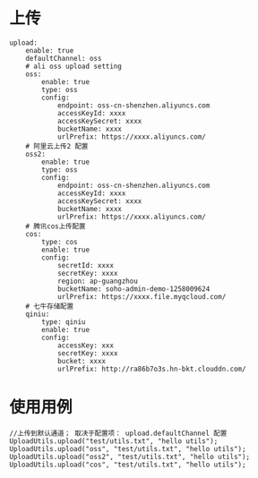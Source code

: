 上传
===

    upload:
        enable: true
        defaultChannel: oss
        # ali oss upload setting
        oss:
            enable: true
            type: oss
            config:
                endpoint: oss-cn-shenzhen.aliyuncs.com
                accessKeyId: xxxx
                accessKeySecret: xxxx
                bucketName: xxxx
                urlPrefix: https://xxxx.aliyuncs.com/ 
        # 阿里云上传2 配置
        oss2:
            enable: true
            type: oss
            config:
                endpoint: oss-cn-shenzhen.aliyuncs.com
                accessKeyId: xxxx
                accessKeySecret: xxxx
                bucketName: xxxx
                urlPrefix: https://xxxx.aliyuncs.com/
        # 腾讯cos上传配置
        cos:
            type: cos
            enable: true
            config:
                secretId: xxxx
                secretKey: xxxx
                region: ap-guangzhou
                bucketName: soho-admin-demo-1258009624
                urlPrefix: https://xxxx.file.myqcloud.com/
        # 七牛存储配置
        qiniu:
            type: qiniu
            enable: true
            config:
                accessKey: xxx
                secretKey: xxxx
                bucket: xxxx
                urlPrefix: http://ra86b7o3s.hn-bkt.clouddn.com/

使用用例
=======

    //上传到默认通道； 取决于配置项： upload.defaultChannel 配置
    UploadUtils.upload("test/utils.txt", "hello utils");
    UploadUtils.upload("oss", "test/utils.txt", "hello utils");
    UploadUtils.upload("oss2", "test/utils.txt", "hello utils");
    UploadUtils.upload("cos", "test/utils.txt", "hello utils");